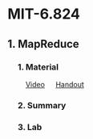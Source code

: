 # MIT-6.824

## 1. MapReduce
### &emsp; 1. Material 
&emsp; &emsp; [Video](https://www.youtube.com/watch?v=cQP8WApzIQQ) &emsp; [Handout](https://pdos.csail.mit.edu/6.824/notes/l01.txt) 

### &emsp; 2. Summary

### &emsp; 3. Lab

